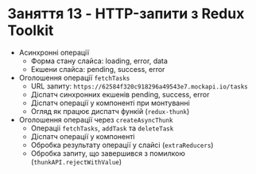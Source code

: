 # Заняття 13 - HTTP-запити з Redux Toolkit

- Асинхронні операції
  - Форма стану слайса: loading, error, data
  - Екшени слайса: pending, success, error
- Оголошення операції `fetchTasks`
  - URL запиту: `https://62584f320c918296a49543e7.mockapi.io/tasks`
  - Діспатч синхронних екшенів pending, success, error
  - Діспатч операції у компоненті при монтуванні
  - Огляд як працює диспатч функій (`redux-thunk`)
- Оголошення операції через `createAsyncThunk`
  - Операціі `fetchTasks`, `addTask` та `deleteTask`
  - Діспатч операції у компоненті
  - Обробка результату операції у слайсі (`extraReducers`)
  - Обробка запиту, що завершився з помилкою (`thunkAPI.rejectWithValue`)
